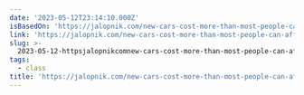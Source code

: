 ```yaml
---
date: '2023-05-12T23:14:10.000Z'
isBasedOn: 'https://jalopnik.com/new-cars-cost-more-than-most-people-can-afford-1850414664'
link: 'https://jalopnik.com/new-cars-cost-more-than-most-people-can-afford-1850414664'
slug: >-
  2023-05-12-httpsjalopnikcomnew-cars-cost-more-than-most-people-can-afford-1850414664
tags:
  - class
title: 'https://jalopnik.com/new-cars-cost-more-than-most-people-can-afford-1850414664'
---
```


